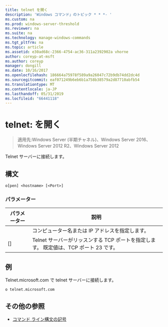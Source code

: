 ```yaml
---
title: telnet を開く
description: 'Windows コマンド」のトピック * * *- '
ms.custom: na
ms.prod: windows-server-threshold
ms.reviewer: na
ms.suite: na
ms.technology: manage-windows-commands
ms.tgt_pltfrm: na
ms.topic: article
ms.assetid: e30ad68c-2366-4754-ac36-311a2392902a vhorne
author: coreyp-at-msft
ms.author: coreyp
manager: dongill
ms.date: 10/16/2017
ms.openlocfilehash: 186664a75978f589a9a26047c72b9db74dd2dc4d
ms.sourcegitcommit: eaf071249b6eb6b1a758b38579a2d87710abfb54
ms.translationtype: MT
ms.contentlocale: ja-JP
ms.lasthandoff: 05/31/2019
ms.locfileid: "66441118"
---
```

# <a name="telnet-open"></a>telnet: を開く

>適用先:Windows Server (半期チャネル)、Windows Server 2016、Windows Server 2012 R2、Windows Server 2012

Telnet サーバーに接続します。    
## <a name="syntax"></a>構文  
```  
o[pen] <hostname> [<Port>]  
```  
### <a name="parameters"></a>パラメーター  

| パラメーター  |                                        説明                                         |
|------------|--------------------------------------------------------------------------------------------|
| <hostname> |                         コンピューター名または IP アドレスを指定します。                         |
|  [<Port>]  | Telnet サーバーがリッスンする TCP ポートを指定します。 既定値は、TCP ポート 23 です。 |

## <a name="BKMK_Examples"></a>例  
Telnet.microsoft.com で telnet サーバーに接続します。  
```  
o telnet.microsoft.com  
```  
## <a name="additional-references"></a>その他の参照  
-   [コマンド ライン構文の記号](command-line-syntax-key.md)  
